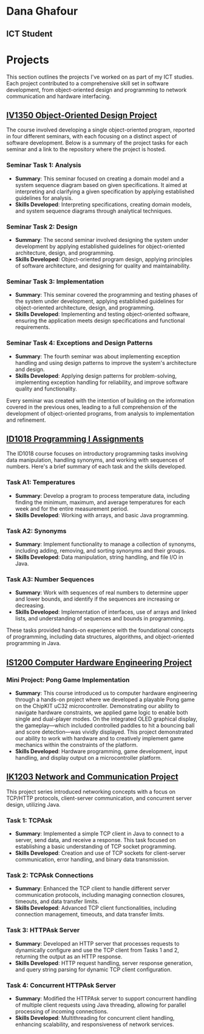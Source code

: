 # Dana Ghafour
## ICT Student

# Projects

This section outlines the projects I've worked on as part of my ICT studies. Each project contributed to a comprehensive skill set in software development, from object-oriented design and programming to network communication and hardware interfacing.

## [IV1350 Object-Oriented Design Project](https://github.com/danaghafour/iv1350)

The course involved developing a single object-oriented program, reported in four different seminars, with each focusing on a distinct aspect of software development. Below is a summary of the project tasks for each seminar and a link to the repository where the project is hosted.

### Seminar Task 1: Analysis
- **Summary**: This seminar focused on creating a domain model and a system sequence diagram based on given specifications. It aimed at interpreting and clarifying a given specification by applying established guidelines for analysis.
- **Skills Developed**: Interpreting specifications, creating domain models, and system sequence diagrams through analytical techniques.

### Seminar Task 2: Design
- **Summary**: The second seminar involved designing the system under development by applying established guidelines for object-oriented architecture, design, and programming.
- **Skills Developed**: Object-oriented program design, applying principles of software architecture, and designing for quality and maintainability.

### Seminar Task 3: Implementation
- **Summary**: This seminar covered the programming and testing phases of the system under development, applying established guidelines for object-oriented architecture, design, and programming.
- **Skills Developed**: Implementing and testing object-oriented software, ensuring the application meets design specifications and functional requirements.

### Seminar Task 4: Exceptions and Design Patterns
- **Summary**: The fourth seminar was about implementing exception handling and using design patterns to improve the system's architecture and design.
- **Skills Developed**: Applying design patterns for problem-solving, implementing exception handling for reliability, and improve software quality and functionality.

Every seminar was created with the intention of building on the information covered in the previous ones, leading to a full comprehension of the development of object-oriented programs, from analysis to implementation and refinement.

## [ID1018 Programming I Assignments](https://github.com/danaghafour/ID1018)

The ID1018 course focuses on introductory programming tasks involving data manipulation, handling synonyms, and working with sequences of numbers. Here's a brief summary of each task and the skills developed.

### Task A1: Temperatures
- **Summary**: Develop a program to process temperature data, including finding the minimum, maximum, and average temperatures for each week and for the entire measurement period.
- **Skills Developed**: Working with arrays, and basic Java programming.

### Task A2: Synonyms
- **Summary**: Implement functionality to manage a collection of synonyms, including adding, removing, and sorting synonyms and their groups.
- **Skills Developed**: Data manipulation, string handling, and file I/O in Java.

### Task A3: Number Sequences
- **Summary**: Work with sequences of real numbers to determine upper and lower bounds, and identify if the sequences are increasing or decreasing.
- **Skills Developed**: Implementation of interfaces, use of arrays and linked lists, and understanding of sequences and bounds in programming.

These tasks provided hands-on experience with the foundational concepts of programming, including data structures, algorithms, and object-oriented programming in Java.

## [IS1200 Computer Hardware Engineering Project](https://github.com/danaghafour/IS1200)

### Mini Project: Pong Game Implementation
- **Summary**: This course introduced us to computer hardware engineering through a hands-on project where we developed a playable Pong game on the ChipKIT uC32 microcontroller. Demonstrating our ability to navigate hardware constraints, we applied game logic to enable both single and dual-player modes. On the integrated OLED graphical display, the gameplay—which included controlled paddles to hit a bouncing ball and score detection—was vividly displayed. This project demonstrated our ability to work with hardware and to creatively implement game mechanics within the constraints of the platform. 
- **Skills Developed**: Hardware programming, game development, input handling, and display output on a microcontroller platform.

## [IK1203 Network and Communication Project](https://github.com/danaghafour/IK1203)

This project series introduced networking concepts with a focus on TCP/HTTP protocols, client-server communication, and concurrent server design, utilizing Java.

### Task 1: TCPAsk
- **Summary**: Implemented a simple TCP client in Java to connect to a server, send data, and receive a response. This task focused on establishing a basic understanding of TCP socket programming.
- **Skills Developed**: Creation and use of TCP sockets for client-server communication, error handling, and binary data transmission.

### Task 2: TCPAsk Connections
- **Summary**: Enhanced the TCP client to handle different server communication protocols, including managing connection closures, timeouts, and data transfer limits.
- **Skills Developed**: Advanced TCP client functionalities, including connection management, timeouts, and data transfer limits.

### Task 3: HTTPAsk Server
- **Summary**: Developed an HTTP server that processes requests to dynamically configure and use the TCP client from Tasks 1 and 2, returning the output as an HTTP response.
- **Skills Developed**: HTTP request handling, server response generation, and query string parsing for dynamic TCP client configuration.

### Task 4: Concurrent HTTPAsk Server
- **Summary**: Modified the HTTPAsk server to support concurrent handling of multiple client requests using Java threading, allowing for parallel processing of incoming connections.
- **Skills Developed**: Multithreading for concurrent client handling, enhancing scalability, and responsiveness of network services.
